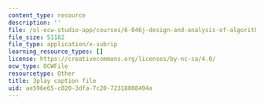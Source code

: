 ```yaml
---
content_type: resource
description: ''
file: /ol-ocw-studio-app/courses/6-046j-design-and-analysis-of-algorithms-spring-2015/ae596e65c0203dfa7c2072318808494a_ZLOhV4XQ_tI.srt
file_size: 51182
file_type: application/x-subrip
learning_resource_types: []
license: https://creativecommons.org/licenses/by-nc-sa/4.0/
ocw_type: OCWFile
resourcetype: Other
title: 3play caption file
uid: ae596e65-c020-3dfa-7c20-72318808494a
---
```

